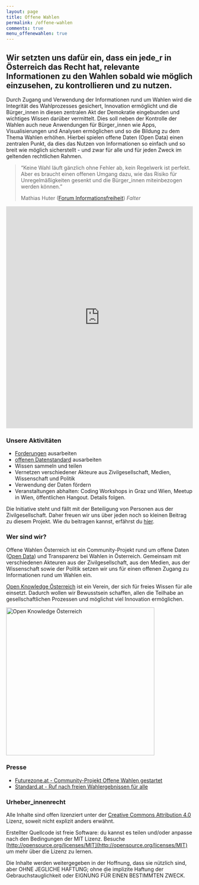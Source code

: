 ```yaml
---
layout: page
title: Offene Wahlen
permalink: /offene-wahlen
comments: true
menu_offenewahlen: true
---
```


<h2 class="text-center">Wir setzten uns dafür ein, dass ein jede_r in Österreich das Recht hat, relevante Informationen zu den Wahlen sobald wie möglich einzusehen, zu kontrollieren und zu nutzen.</h2>


Durch Zugang und Verwendung der Informationen rund um Wahlen wird die Integrität des Wahlprozesses gesichert, Innovation ermöglicht und die Bürger_innen in diesen zentralen Akt der Demokratie eingebunden und wichtiges Wissen darüber vermittelt. Dies soll neben der Kontrolle der Wahlen auch neue Anwendungen für Bürger_innen wie Apps, Visualisierungen und Analysen ermöglichen und so die Bildung zu dem Thema Wahlen erhöhen. Hierbei spielen offene Daten (Open Data) einen zentralen Punkt, da dies das Nutzen von Informationen so einfach und so breit wie möglich sicherstellt - und zwar für alle und für jeden Zweck im geltenden rechtlichen Rahmen.

<blockquote>
  <p>“Keine Wahl läuft gänzlich ohne Fehler ab, kein Regelwerk ist perfekt. Aber es braucht einen offenen Umgang dazu, wie das Risiko für Unregelmäßigkeiten gesenkt und die Bürger_innen miteinbezogen werden können.”</p>
  <footer>Mathias Huter (<a href="http://www.informationsfreiheit.at/" title="Forum Informationsfreiheit">Forum Informationsfreiheit</a>) <cite title="Falter">Falter</cite></footer>
</blockquote>

<iframe width="100%" height="600" src="https://www.youtube.com/embed/LMK99tF9xYo" frameborder="0" allowfullscreen></iframe>

### Unsere Aktivitäten

- [Forderungen](/forderungen-v1) ausarbeiten
- [offenen Datenstandard](/forderungen-v1) ausarbeiten
- Wissen sammeln und teilen
- Vernetzen verschiedener Akteure aus Zivilgesellschaft, Medien, Wissenschaft und Politik
- Verwendung der Daten fördern
- Veranstaltungen abhalten: Coding Workshops in Graz und Wien, Meetup in Wien, öffentlichen Hangout. Details folgen.

Die Initiative steht und fällt mit der Beteiligung von Personen aus der Zivilgesellschaft. Daher freuen wir uns über jeden noch so kleinen Beitrag zu diesem Projekt. Wie du beitragen kannst, erfährst du [hier](/beitragen).

### Wer sind wir?

Offene Wahlen Österreich ist ein Community-Projekt rund um offene Daten ([Open Data](https://okfn.org/opendata/)) und Transparenz bei Wahlen in Österreich. Gemeinsam mit verschiedenen Akteuren aus der Zivilgesellschaft, aus den Medien, aus der Wissenschaft sowie der Politik setzen wir uns für einen offenen Zugang zu Informationen rund um Wahlen ein.

[Open Knowledge Österreich](http://okfn.at/) ist ein Verein, der sich für freies Wissen für alle einsetzt. Dadurch wollen wir Bewusstsein schaffen, allen die Teilhabe an gesellschaftlichen Prozessen und möglichst viel Innovation ermöglichen.

<a href="http://okfn.at" title="Open Knowledge Österreich"><img class="logo" src="{{ site.staticurl }}logos/logo-ok-at.svg" width="400" alt="Open Knowledge Österreich" /></a>

### Presse
- [Futurezone.at - Community-Projekt Offene Wahlen gestartet](https://futurezone.at/netzpolitik/community-projekt-offene-wahlen-gestartet/219.250.524)
- [Standard.at - Ruf nach freien Wahlergebnissen für alle](http://derstandard.at/2000040468184/Ruf-nach-freien-Wahlergebnissen-fuer-alle)

### Urheber_innenrecht
Alle Inhalte sind offen lizenziert unter der [Creative Commons Attribution 4.0](http://creativecommons.org/licenses/by/4.0/) Lizenz, soweit nicht explizit anders erwähnt.

Erstellter Quellcode ist freie Software: du kannst es teilen und/oder anpasse nach den Bedingungen der MIT Lizenz. Besuche [http://opensource.org/licenses/MIT](http://opensource.org/licenses/MIT) um mehr über die Lizenz zu lernen.

Die Inhalte werden weitergegeben in der Hoffnung, dass sie nützlich sind, aber OHNE JEGLICHE HAFTUNG; ohne die implizite Haftung der Gebrauchstauglichkeit oder EIGNUNG FÜR EINEN BESTIMMTEN ZWECK.
